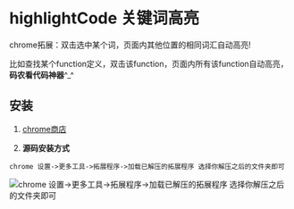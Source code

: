 # highlightCode 关键词高亮
chrome拓展：双击选中某个词，页面内其他位置的相同词汇自动高亮!

比如查找某个function定义，双击该function，页面内所有该function自动高亮，**码农看代码神器**^_^

## 安装
1. [chrome商店](https://chrome.google.com/webstore/detail/%E5%85%B3%E9%94%AE%E8%AF%8D%E5%8F%8C%E5%87%BB%E8%87%AA%E5%8A%A8%E9%AB%98%E4%BA%AE/hiemiigjnmkjedjibioplldlbkhekbjk?gl=CN)

2. **源码安装方式**

`chrome 设置->更多工具->拓展程序->加载已解压的拓展程序 选择你解压之后的文件夹即可`

![chrome 设置->更多工具->拓展程序->加载已解压的拓展程序 选择你解压之后的文件夹即可](http://ww1.sinaimg.cn/large/71405cabjw1f82dhkldiwj21kw0e3why.jpg)


